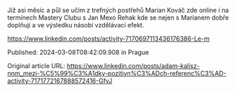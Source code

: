 Již asi měsíc a půl se učím z trefných postřehů Marian Kováč zde online i na termínech Mastery Clubu s Jan Mexo Rehak kde se nejen s Marianem dobře doplňují a ve výsledku násobí vzdělávací efekt.

https://www.linkedin.com/posts/activity-7170697113436176386-Le-m

Published: 2024-03-08T08:42:09.908 in Prague

Original article URL: https://www.linkedin.com/posts/adam-kalisz-nnm_mezi-%C5%99%C3%A1dky-pozitivn%C3%ADch-referenc%C3%AD-activity-7171772167888572416-GfvJ

